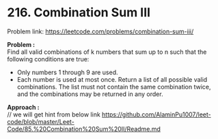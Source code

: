 # 216. Combination Sum III

Problem link: https://leetcode.com/problems/combination-sum-iii/

**Problem :**<br>
Find all valid combinations of k numbers that sum up to n such that the following conditions are true:<br>

- Only numbers 1 through 9 are used.
- Each number is used at most once.
  Return a list of all possible valid combinations. The list must not contain the same combination twice, and the combinations may be returned in any order.<br>

**Approach :**<br>
// we will get hint from below link
https://github.com/AlaminPu1007/leet-code/blob/master/Leet-Code/85.%20Combination%20Sum%20II/Readme.md
